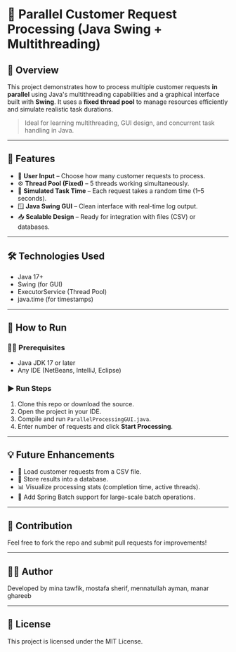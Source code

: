 # 🚀 Parallel Customer Request Processing (Java Swing + Multithreading)

## 📌 Overview
This project demonstrates how to process multiple customer requests **in parallel** using Java's multithreading capabilities and a graphical interface built with **Swing**. It uses a **fixed thread pool** to manage resources efficiently and simulate realistic task durations.

> Ideal for learning multithreading, GUI design, and concurrent task handling in Java.

---

## 🧠 Features
- 💬 **User Input** – Choose how many customer requests to process.
- ⚙ **Thread Pool (Fixed)** – 5 threads working simultaneously.
- 🧵 **Simulated Task Time** – Each request takes a random time (1–5 seconds).
- 🪟 **Java Swing GUI** – Clean interface with real-time log output.
- 📥 **Scalable Design** – Ready for integration with files (CSV) or databases.
  
---

## 🛠 Technologies Used
- Java 17+
- Swing (for GUI)
- ExecutorService (Thread Pool)
- java.time (for timestamps)

---

## 🔧 How to Run

### 🧑‍💻 Prerequisites
- Java JDK 17 or later
- Any IDE (NetBeans, IntelliJ, Eclipse)

### ▶️ Run Steps
1. Clone this repo or download the source.
2. Open the project in your IDE.
3. Compile and run `ParallelProcessingGUI.java`.
4. Enter number of requests and click **Start Processing**.

---

## 💡 Future Enhancements
- 📁 Load customer requests from a CSV file.
- 💽 Store results into a database.
- 📊 Visualize processing stats (completion time, active threads).
- 🔁 Add Spring Batch support for large-scale batch operations.

---

## 🤝 Contribution
Feel free to fork the repo and submit pull requests for improvements!

---

## 🧑‍💻 Author
Developed by mina tawfik, mostafa sherif, mennatullah ayman, manar ghareeb

---

## 📜 License
This project is licensed under the MIT License.
